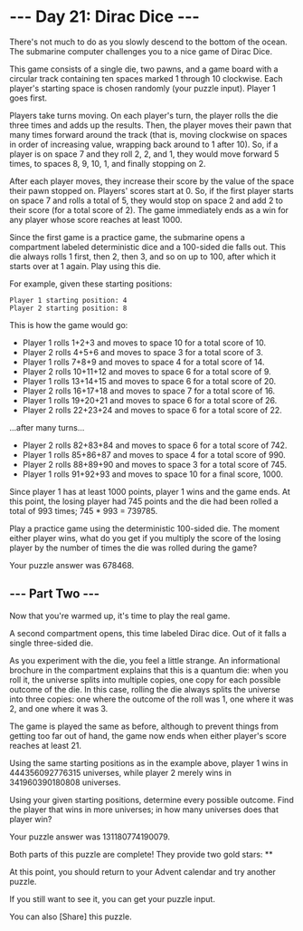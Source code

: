 # --- Day 21: Dirac Dice ---
There's not much to do as you slowly descend to the bottom of the ocean. The submarine computer challenges you to a nice game of Dirac Dice.

This game consists of a single die, two pawns, and a game board with a circular track containing ten spaces marked 1 through 10 clockwise. Each player's starting space is chosen randomly (your puzzle input). Player 1 goes first.

Players take turns moving. On each player's turn, the player rolls the die three times and adds up the results. Then, the player moves their pawn that many times forward around the track (that is, moving clockwise on spaces in order of increasing value, wrapping back around to 1 after 10). So, if a player is on space 7 and they roll 2, 2, and 1, they would move forward 5 times, to spaces 8, 9, 10, 1, and finally stopping on 2.

After each player moves, they increase their score by the value of the space their pawn stopped on. Players' scores start at 0. So, if the first player starts on space 7 and rolls a total of 5, they would stop on space 2 and add 2 to their score (for a total score of 2). The game immediately ends as a win for any player whose score reaches at least 1000.

Since the first game is a practice game, the submarine opens a compartment labeled deterministic dice and a 100-sided die falls out. This die always rolls 1 first, then 2, then 3, and so on up to 100, after which it starts over at 1 again. Play using this die.

For example, given these starting positions:

    Player 1 starting position: 4
    Player 2 starting position: 8

This is how the game would go:

* Player 1 rolls 1+2+3 and moves to space 10 for a total score of 10.
* Player 2 rolls 4+5+6 and moves to space 3 for a total score of 3.
* Player 1 rolls 7+8+9 and moves to space 4 for a total score of 14.
* Player 2 rolls 10+11+12 and moves to space 6 for a total score of 9.
* Player 1 rolls 13+14+15 and moves to space 6 for a total score of 20.
* Player 2 rolls 16+17+18 and moves to space 7 for a total score of 16.
* Player 1 rolls 19+20+21 and moves to space 6 for a total score of 26.
* Player 2 rolls 22+23+24 and moves to space 6 for a total score of 22.

...after many turns...

* Player 2 rolls 82+83+84 and moves to space 6 for a total score of 742.
* Player 1 rolls 85+86+87 and moves to space 4 for a total score of 990.
* Player 2 rolls 88+89+90 and moves to space 3 for a total score of 745.
* Player 1 rolls 91+92+93 and moves to space 10 for a final score, 1000.

Since player 1 has at least 1000 points, player 1 wins and the game ends. At this point, the losing player had 745 points and the die had been rolled a total of 993 times; 745 * 993 = 739785.

Play a practice game using the deterministic 100-sided die. The moment either player wins, what do you get if you multiply the score of the losing player by the number of times the die was rolled during the game?

Your puzzle answer was 678468.

## --- Part Two ---
Now that you're warmed up, it's time to play the real game.

A second compartment opens, this time labeled Dirac dice. Out of it falls a single three-sided die.

As you experiment with the die, you feel a little strange. An informational brochure in the compartment explains that this is a quantum die: when you roll it, the universe splits into multiple copies, one copy for each possible outcome of the die. In this case, rolling the die always splits the universe into three copies: one where the outcome of the roll was 1, one where it was 2, and one where it was 3.

The game is played the same as before, although to prevent things from getting too far out of hand, the game now ends when either player's score reaches at least 21.

Using the same starting positions as in the example above, player 1 wins in 444356092776315 universes, while player 2 merely wins in 341960390180808 universes.

Using your given starting positions, determine every possible outcome. Find the player that wins in more universes; in how many universes does that player win?

Your puzzle answer was 131180774190079.

Both parts of this puzzle are complete! They provide two gold stars: **

At this point, you should return to your Advent calendar and try another puzzle.

If you still want to see it, you can get your puzzle input.

You can also [Share] this puzzle.